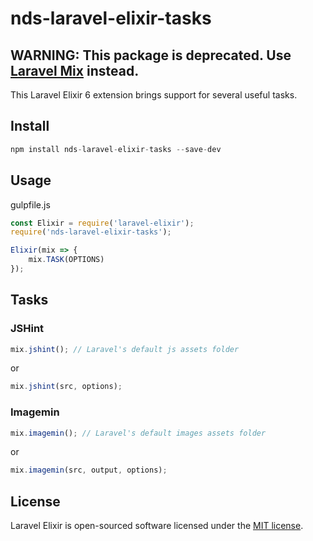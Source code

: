 # nds-laravel-elixir-tasks

## WARNING: This package is deprecated. Use [Laravel Mix](https://laravel.com/docs/master/mix) instead.

This Laravel Elixir 6 extension brings support for several useful tasks.

## Install

```js
npm install nds-laravel-elixir-tasks --save-dev
```

## Usage
gulpfile.js
```js
const Elixir = require('laravel-elixir');
require('nds-laravel-elixir-tasks');

Elixir(mix => {
	mix.TASK(OPTIONS)
});
```

## Tasks
### JSHint
```js
mix.jshint(); // Laravel's default js assets folder
```
or
```js
mix.jshint(src, options);
```

### Imagemin
```js
mix.imagemin(); // Laravel's default images assets folder
```
or
```js
mix.imagemin(src, output, options);
```

## License
Laravel Elixir is open-sourced software licensed under the [MIT license](http://opensource.org/licenses/MIT).
